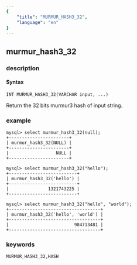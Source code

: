 ```yaml
---
{
    "title": "MURMUR_HASH3_32",
    "language": "en"
}
---
```


## murmur_hash3_32

### description
#### Syntax

`INT MURMUR_HASH3_32(VARCHAR input, ...)`

Return the 32 bits murmur3 hash of input string.

### example

```
mysql> select murmur_hash3_32(null);
+-----------------------+
| murmur_hash3_32(NULL) |
+-----------------------+
|                  NULL |
+-----------------------+

mysql> select murmur_hash3_32("hello");
+--------------------------+
| murmur_hash3_32('hello') |
+--------------------------+
|               1321743225 |
+--------------------------+

mysql> select murmur_hash3_32("hello", "world");
+-----------------------------------+
| murmur_hash3_32('hello', 'world') |
+-----------------------------------+
|                         984713481 |
+-----------------------------------+
```

### keywords

    MURMUR_HASH3_32,HASH
